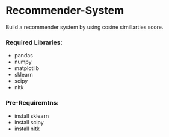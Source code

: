 # Recommender-System
Build a recommender system by using cosine simillarties score.

### Required Libraries:
+ pandas
+ numpy
+ matplotlib
+ sklearn
+ scipy
+ nltk

### Pre-Requiremtns:
+ install sklearn
+ install scipy
+ install nltk


